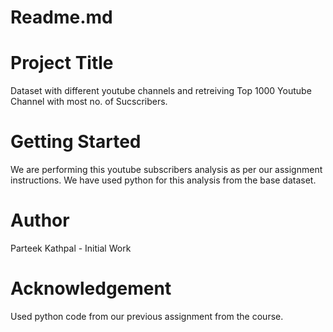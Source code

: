 # Readme.md
# Project Title
Dataset with different youtube channels and retreiving Top 1000 Youtube Channel with most no. of Sucscribers.
# Getting Started
We are performing this youtube subscribers analysis as per our assignment instructions.
We have used python for this analysis from the base dataset.
# Author
Parteek Kathpal - Initial Work
# Acknowledgement
Used python code from our previous assignment from the course.

